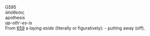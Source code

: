 G595  
ἀπόθεσις  
apothesis  
*ap-oth‘-es-is*  
From [659](g0659) a *laying* *aside* (literally or figuratively): -
putting away (off).  
